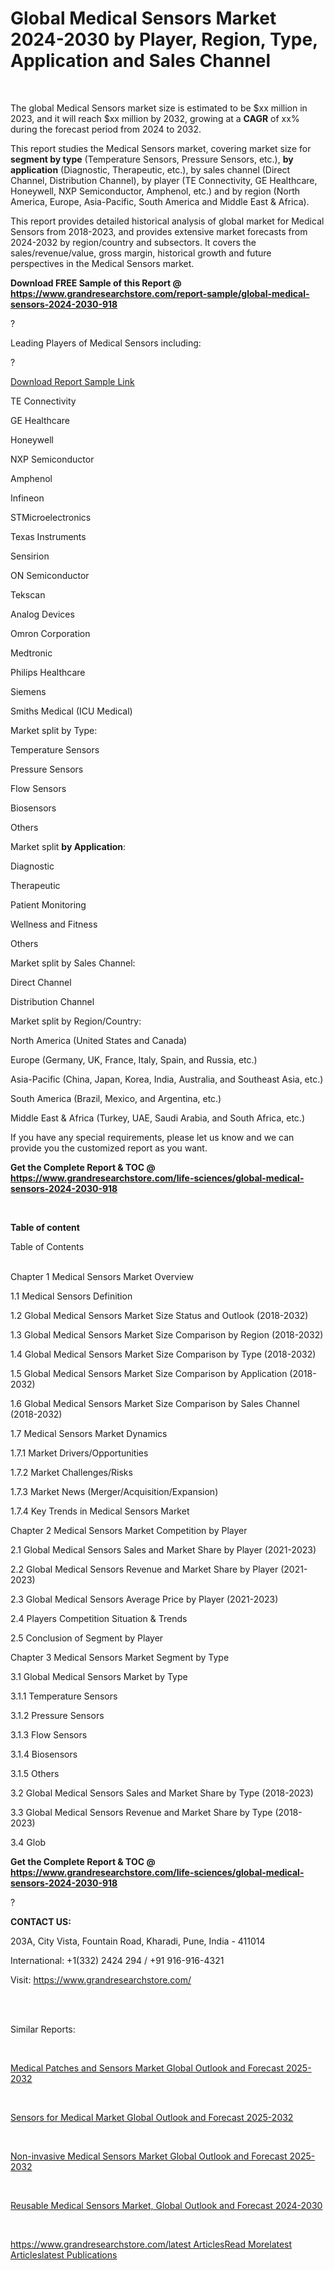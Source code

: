 <h1>Global Medical Sensors Market 2024-2030 by Player, Region, Type, Application and Sales Channel</h1><br/><p>The global Medical Sensors market size is estimated to be $xx million in 2023, and it will reach $xx million by 2032, growing at a <strong>CAGR</strong> of xx% during the forecast period from 2024 to 2032.</p>
 
 
 
 <p>This report studies the Medical Sensors market, covering market size for <strong>segment by type</strong> (Temperature Sensors, Pressure Sensors, etc.), <strong>by application</strong> (Diagnostic, Therapeutic, etc.), by sales channel (Direct Channel, Distribution Channel), by player (TE Connectivity, GE Healthcare, Honeywell, NXP Semiconductor, Amphenol, etc.) and by region (North America, Europe, Asia-Pacific, South America and Middle East & Africa).</p>
 
 
 
 <p>This report provides detailed historical analysis of global market for Medical Sensors from 2018-2023, and provides extensive market forecasts from 2024-2032 by region/country and subsectors. It covers the sales/revenue/value, gross margin, historical growth and future perspectives in the Medical Sensors market.</p>
 
 
 
 <div><b>Download FREE Sample of this Report @ <a href="https://www.grandresearchstore.com/report-sample/global-medical-sensors-2024-2030-918">https://www.grandresearchstore.com/report-sample/global-medical-sensors-2024-2030-918</a></b></div>
 
 
 
 <p>? </p>
 
 
 
 <p>Leading Players of Medical Sensors including:</p>
 
 
 
 <p>? </p>
 
 
 
 <p><a href="https://www.grandresearchstore.com/mr-admin/report-sample/global-medical-sensors-2024-2030-918">Download Report Sample Link</a></p>
 
 
 
 <p>TE Connectivity</p>
 
 
 
 <p>GE Healthcare</p>
 
 
 
 <p>Honeywell</p>
 
 
 
 <p>NXP Semiconductor</p>
 
 
 
 <p>Amphenol</p>
 
 
 
 <p>Infineon</p>
 
 
 
 <p>STMicroelectronics</p>
 
 
 
 <p>Texas Instruments</p>
 
 
 
 <p>Sensirion</p>
 
 
 
 <p>ON Semiconductor</p>
 
 
 
 <p>Tekscan</p>
 
 
 
 <p>Analog Devices</p>
 
 
 
 <p>Omron Corporation</p>
 
 
 
 <p>Medtronic</p>
 
 
 
 <p>Philips Healthcare</p>
 
 
 
 <p>Siemens</p>
 
 
 
 <p>Smiths Medical (ICU Medical)</p>
 
 
 
 <p>Market split by Type:</p>
 
 
 
 <p>Temperature Sensors</p>
 
 
 
 <p>Pressure Sensors</p>
 
 
 
 <p>Flow Sensors</p>
 
 
 
 <p>Biosensors</p>
 
 
 
 <p>Others</p>
 
 
 
 <p>Market split <strong>by Application</strong>:</p>
 
 
 
 <p>Diagnostic</p>
 
 
 
 <p>Therapeutic</p>
 
 
 
 <p>Patient Monitoring</p>
 
 
 
 <p>Wellness and Fitness</p>
 
 
 
 <p>Others</p>
 
 
 
 <p>Market split by Sales Channel:</p>
 
 
 
 <p>Direct Channel</p>
 
 
 
 <p>Distribution Channel</p>
 
 
 
 <p>Market split by Region/Country:</p>
 
 
 
 <p>North America (United States and Canada)</p>
 
 
 
 <p>Europe (Germany, UK, France, Italy, Spain, and Russia, etc.)</p>
 
 
 
 <p>Asia-Pacific (China, Japan, Korea, India, Australia, and Southeast Asia, etc.)</p>
 
 
 
 <p>South America (Brazil, Mexico, and Argentina, etc.)</p>
 
 
 
 <p>Middle East & Africa (Turkey, UAE, Saudi Arabia, and South Africa, etc.)</p>
 
 
 
 <p>If you have any special requirements, please let us know and we can provide you the customized report as you want.</p>
 
 
 
 <div><b>Get the Complete Report & TOC @ <a href="https://www.grandresearchstore.com/life-sciences/global-medical-sensors-2024-2030-918">https://www.grandresearchstore.com/life-sciences/global-medical-sensors-2024-2030-918</a></b></div>
 
 
 
 <p><br />
 
 <b>Table of content</b></p>
 
 
 
 <p>Table of Contents<br />
 
 <br />
 
 Chapter 1 Medical Sensors Market Overview<br />
 
 1.1 Medical Sensors Definition<br />
 
 1.2 Global Medical Sensors Market Size Status and Outlook (2018-2032)<br />
 
 1.3 Global Medical Sensors Market Size Comparison by Region (2018-2032)<br />
 
 1.4 Global Medical Sensors Market Size Comparison by Type (2018-2032)<br />
 
 1.5 Global Medical Sensors Market Size Comparison by Application (2018-2032)<br />
 
 1.6 Global Medical Sensors Market Size Comparison by Sales Channel (2018-2032)<br />
 
 1.7 Medical Sensors Market Dynamics<br />
 
 1.7.1 Market Drivers/Opportunities<br />
 
 1.7.2 Market Challenges/Risks<br />
 
 1.7.3 Market News (Merger/Acquisition/Expansion)<br />
 
 1.7.4 Key Trends in Medical Sensors Market<br />
 
 Chapter 2 Medical Sensors Market Competition by Player<br />
 
 2.1 Global Medical Sensors Sales and Market Share by Player (2021-2023)<br />
 
 2.2 Global Medical Sensors Revenue and Market Share by Player (2021-2023)<br />
 
 2.3 Global Medical Sensors Average Price by Player (2021-2023)<br />
 
 2.4 Players Competition Situation & Trends<br />
 
 2.5 Conclusion of Segment by Player<br />
 
 Chapter 3 Medical Sensors Market Segment by Type<br />
 
 3.1 Global Medical Sensors Market by Type<br />
 
 3.1.1 Temperature Sensors<br />
 
 3.1.2 Pressure Sensors<br />
 
 3.1.3 Flow Sensors<br />
 
 3.1.4 Biosensors<br />
 
 3.1.5 Others<br />
 
 3.2 Global Medical Sensors Sales and Market Share by Type (2018-2023)<br />
 
 3.3 Global Medical Sensors Revenue and Market Share by Type (2018-2023)<br />
 
 3.4 Glob</p>
 
 
 
 <div><b>Get the Complete Report & TOC @ <a href="https://www.grandresearchstore.com/life-sciences/global-medical-sensors-2024-2030-918">https://www.grandresearchstore.com/life-sciences/global-medical-sensors-2024-2030-918</a></b></div>
 
 
 
 <p>? </p>
 
 
 
 <p><b>CONTACT US:</b><br />
 
 203A, City Vista, Fountain Road, Kharadi, Pune, India - 411014<br />
 
 International: +1(332) 2424 294 / +91 916-916-4321<br />
 
 Visit: <a href="https://www.grandresearchstore.com/">https://www.grandresearchstore.com/</a><br />
 
 <br />
 
 <br />
 
 Similar Reports:<br />
 
 <br />
 
 <a href="https://www.grandresearchstore.com/life-sciences/global-medical-patches-sensors-2025-2032-150">Medical Patches and Sensors Market Global Outlook and Forecast 2025-2032 </a><br />
 
 <br />
 
 <a href="https://www.grandresearchstore.com/life-sciences/global-sensors-for-medical-2025-2032-259">Sensors for Medical Market Global Outlook and Forecast 2025-2032 </a><br />
 
 <br />
 
 <a href="https://www.grandresearchstore.com/semiconductor-and-electronics/global-noninvasive-medical-sensors-2025-2032-732">Non-invasive Medical Sensors Market Global Outlook and Forecast 2025-2032</a><br />
 
 <br />
 
 <a href="https://www.grandresearchstore.com/semiconductor-and-electronics/global-reusable-medical-sensors-forecast-2024-2030-370">Reusable Medical Sensors Market, Global Outlook and Forecast 2024-2030</a><br />
 
 <br />
 
 <a href="https://gyeongbokgung.com">https://www.grandresearchstore.com/</a><a href="https://hallyeomaritime.com">latest Articles</a><a href="https://jingwansa.com">Read More</a><a href="https://nguoiviet.jp/">latest Articles</a><a href="https://www.intelmarketresearch.com/">latest Publications</a></p>